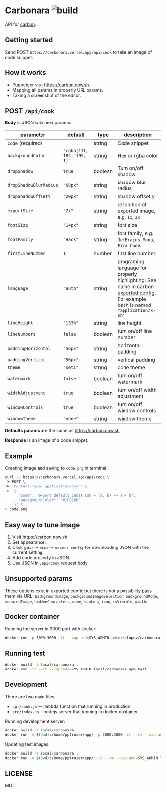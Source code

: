 # Carbonara ![build](https://github.com/petersolopov/carbonara/workflows/build/badge.svg)

API for [carbon](https://carbon.now.sh/).

## Getting started

Send POST `https://carbonara.vercel.app/api/cook` to take an image of code snippet.

## How it works

- Puppeteer visit https://carbon.now.sh.
- Mapping all params in properly URL params.
- Taking a screenshot of the editor.

## POST `/api/cook`

**Body** is JSON with next params:

| parameter              | default                    | type    | description                                                                                                                                                             |
| ---------------------- | -------------------------- | ------- | ----------------------------------------------------------------------------------------------------------------------------------------------------------------------- |
| `code` (required)      |                            | string  | Code snippet                                                                                                                                                            |
| `backgroundColor`      | `"rgba(171, 184, 195, 1)"` | string  | Hex or rgba color                                                                                                                                                       |
| `dropShadow`           | `true`                     | boolean | Turn on/off shadow                                                                                                                                                      |
| `dropShadowBlurRadius` | `"68px"`                   | string  | shadow blur radius                                                                                                                                                      |
| `dropShadowOffsetY`    | `"20px"`                   | string  | shadow offset y                                                                                                                                                         |
| `exportSize`           | `"2x"`                     | string  | resolution of exported image, e.g. `1x`, `3x`                                                                                                                           |
| `fontSize`             | `"14px"`                   | string  | font size                                                                                                                                                               |
| `fontFamily`           | `"Hack"`                   | string  | font family, e.g. `JetBrains Mono`, `Fira Code`.                                                                                                                        |
| `firstLineNumber`      | `1`                        | number  | first line number                                                                                                                                                       |
| `language`             | `"auto"`                   | string  | programing language for properly highlighting. See name in carbon <a href="#easy-way-to-tune-image">exported config</a>. For example bash is named `"application/x-sh"` |
| `lineHeight`           | `"133%"`                   | string  | line height                                                                                                                                                             |
| `lineNumbers`          | `false`                    | boolean | turn on/off line number                                                                                                                                                 |
| `paddingHorizontal`    | `"56px"`                   | string  | horizontal padding                                                                                                                                                      |
| `paddingVertical`      | `"56px"`                   | string  | vertical padding                                                                                                                                                        |
| `theme`                | `"seti"`                   | string  | code theme                                                                                                                                                              |
| `watermark`            | `false`                    | boolean | turn on/off watermark                                                                                                                                                   |
| `widthAdjustment`      | `true`                     | boolean | turn on/off width adjustment                                                                                                                                            |
| `windowControls`       | `true`                     | boolean | turn on/off window controls                                                                                                                                             |
| `windowTheme`          | `"none"`                   | string  | window theme                                                                                                                                                            |

**Defaults params** are the same as https://carbon.now.sh.

**Response** is an image of a code snippet.

## Example

Creating image and saving to `code.png` in terminal.

```bash
curl -L https://carbonara.vercel.app/api/cook \
-X POST \
-H 'Content-Type: application/json' \
-d '{
      "code": "export default const sum = (a, b) => a + b",
      "backgroundColor": "#1F816D"
    }' \
> code.png
```

## Easy way to tune image

1. Visit https://carbon.now.sh.
2. Set appearance.
3. Click gear → `misc` → `export config` for downloading JSON with the current setting.
4. Add code property in JSON.
5. Use JSON in `/api/cook` request body.

## Unsupported params

These options exist in exported config but there is not a possibility pass them via URL: `backgroundImage`, `backgroundImageSelection`, `backgroundMode`, `squaredImage`, `hiddenCharacters`, `name`, `loading`, `icon`, `isVisible`, `width`.

## Docker container

Running the server in 3000 port with docker:

```bash
docker run -p 3000:3000 -it --cap-add=SYS_ADMIN petersolopov/carbonara
```

## Running test

```bash
docker build -t local/carbonara .
docker run -it --rm --cap-add=SYS_ADMIN local/carbonara npm test
```

## Development

There are two main files:

- `api/cook.js` — lambda function that running in production.
- `src/index.js` – nodejs server that running in docker container.

Running development server:

```bash
docker build -t local/carbonara .
docker run -v $(pwd):/home/pptruser/app/ -p 3000:3000 -it --rm --cap-add=SYS_ADMIN local/carbonara npm run nodemon
```

Updating test images:

```bash
docker build -t local/carbonara .
docker run -v $(pwd):/home/pptruser/app/ -it --rm --cap-add=SYS_ADMIN local/carbonara npm test
```

## LICENSE

MIT.
